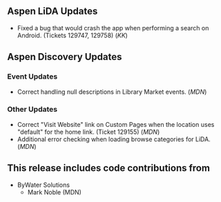## Aspen LiDA Updates
- Fixed a bug that would crash the app when performing a search on Android. (Tickets 129747, 129758) (*KK*)

## Aspen Discovery Updates
### Event Updates
- Correct handling null descriptions in Library Market events. (*MDN*)

### Other Updates
- Correct "Visit Website" link on Custom Pages when the location uses "default" for the home link. (Ticket 129155) (*MDN*) 
- Additional error checking when loading browse categories for LiDA. (*MDN*)

## This release includes code contributions from
- ByWater Solutions
    - Mark Noble (MDN)